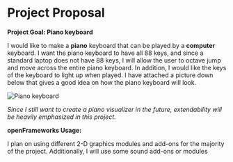 # Project Proposal

**Project Goal: Piano keyboard**  

I would like to make a **piano** keyboard that can be played by a **computer** keyboard. I want the piano keyboard to have all 88 keys, and since a standard laptop does not have 88 keys, I will allow the user to octave jump and move across the entire piano keyboard. In addition, I would like the keys of the keyboard to light up when played. I have attached a picture down below that gives a good idea on how the piano keyboard will look.  

![Piano keyboard](Piano.png)

*Since I still want to create a piano visualizer in the future, extendability will
be heavily emphasized in this project.*

**openFrameworks Usage:**  

I plan on using different 2-D graphics modules and add-ons for the majority of
the project. Additionally, I will use some sound add-ons or modules
